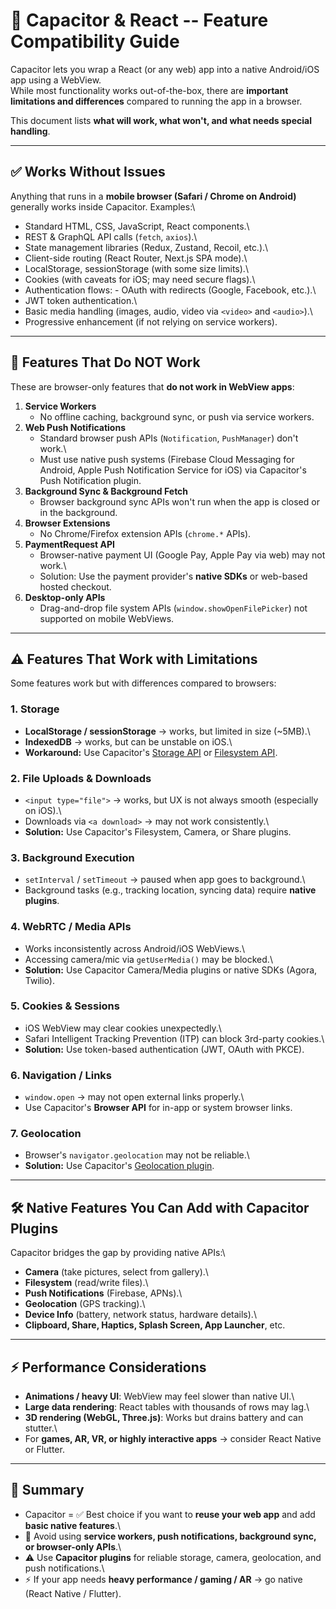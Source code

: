 # 📱 Capacitor & React -- Feature Compatibility Guide

Capacitor lets you wrap a React (or any web) app into a native
Android/iOS app using a WebView.\
While most functionality works out-of-the-box, there are **important
limitations and differences** compared to running the app in a browser.

This document lists **what will work, what won't, and what needs special
handling**.

------------------------------------------------------------------------

## ✅ Works Without Issues

Anything that runs in a **mobile browser (Safari / Chrome on Android)**
generally works inside Capacitor. Examples:\
- Standard HTML, CSS, JavaScript, React components.\
- REST & GraphQL API calls (`fetch`, `axios`).\
- State management libraries (Redux, Zustand, Recoil, etc.).\
- Client-side routing (React Router, Next.js SPA mode).\
- LocalStorage, sessionStorage (with some size limits).\
- Cookies (with caveats for iOS; may need secure flags).\
- Authentication flows: - OAuth with redirects (Google, Facebook,
etc.).\
- JWT token authentication.\
- Basic media handling (images, audio, video via `<video>` and
`<audio>`).\
- Progressive enhancement (if not relying on service workers).

------------------------------------------------------------------------

## 🚫 Features That Do NOT Work

These are browser-only features that **do not work in WebView apps**:

1.  **Service Workers**
    -   No offline caching, background sync, or push via service
        workers.
2.  **Web Push Notifications**
    -   Standard browser push APIs (`Notification`, `PushManager`) don't
        work.\
    -   Must use native push systems (Firebase Cloud Messaging for
        Android, Apple Push Notification Service for iOS) via
        Capacitor's Push Notification plugin.
3.  **Background Sync & Background Fetch**
    -   Browser background sync APIs won't run when the app is closed or
        in the background.
4.  **Browser Extensions**
    -   No Chrome/Firefox extension APIs (`chrome.*` APIs).
5.  **PaymentRequest API**
    -   Browser-native payment UI (Google Pay, Apple Pay via web) may
        not work.\
    -   Solution: Use the payment provider's **native SDKs** or
        web-based hosted checkout.
6.  **Desktop-only APIs**
    -   Drag-and-drop file system APIs (`window.showOpenFilePicker`) not
        supported on mobile WebViews.

------------------------------------------------------------------------

## ⚠️ Features That Work with Limitations

Some features work but with differences compared to browsers:

### 1. Storage

-   **LocalStorage / sessionStorage** → works, but limited in size
    (\~5MB).\
-   **IndexedDB** → works, but can be unstable on iOS.\
-   **Workaround:** Use Capacitor's [Storage
    API](https://capacitorjs.com/docs/apis/storage) or [Filesystem
    API](https://capacitorjs.com/docs/apis/filesystem).

### 2. File Uploads & Downloads

-   `<input type="file">` → works, but UX is not always smooth
    (especially on iOS).\
-   Downloads via `<a download>` → may not work consistently.\
-   **Solution:** Use Capacitor's Filesystem, Camera, or Share plugins.

### 3. Background Execution

-   `setInterval` / `setTimeout` → paused when app goes to background.\
-   Background tasks (e.g., tracking location, syncing data) require
    **native plugins**.

### 4. WebRTC / Media APIs

-   Works inconsistently across Android/iOS WebViews.\
-   Accessing camera/mic via `getUserMedia()` may be blocked.\
-   **Solution:** Use Capacitor Camera/Media plugins or native SDKs
    (Agora, Twilio).

### 5. Cookies & Sessions

-   iOS WebView may clear cookies unexpectedly.\
-   Safari Intelligent Tracking Prevention (ITP) can block 3rd-party
    cookies.\
-   **Solution:** Use token-based authentication (JWT, OAuth with PKCE).

### 6. Navigation / Links

-   `window.open` → may not open external links properly.\
-   Use Capacitor's **Browser API** for in-app or system browser links.

### 7. Geolocation

-   Browser's `navigator.geolocation` may not be reliable.\
-   **Solution:** Use Capacitor's [Geolocation
    plugin](https://capacitorjs.com/docs/apis/geolocation).

------------------------------------------------------------------------

## 🛠 Native Features You Can Add with Capacitor Plugins

Capacitor bridges the gap by providing native APIs:\
- **Camera** (take pictures, select from gallery).\
- **Filesystem** (read/write files).\
- **Push Notifications** (Firebase, APNs).\
- **Geolocation** (GPS tracking).\
- **Device Info** (battery, network status, hardware details).\
- **Clipboard, Share, Haptics, Splash Screen, App Launcher**, etc.

------------------------------------------------------------------------

## ⚡ Performance Considerations

-   **Animations / heavy UI**: WebView may feel slower than native UI.\
-   **Large data rendering**: React tables with thousands of rows may
    lag.\
-   **3D rendering (WebGL, Three.js)**: Works but drains battery and can
    stutter.\
-   For **games, AR, VR, or highly interactive apps** → consider React
    Native or Flutter.

------------------------------------------------------------------------

## 📌 Summary

-   Capacitor = ✅ Best choice if you want to **reuse your web app** and
    add **basic native features**.\
-   🚫 Avoid using **service workers, push notifications, background
    sync, or browser-only APIs**.\
-   ⚠️ Use **Capacitor plugins** for reliable storage, camera,
    geolocation, and push notifications.\
-   ⚡ If your app needs **heavy performance / gaming / AR** → go native
    (React Native / Flutter).
